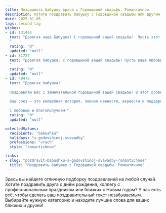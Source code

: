 ```yaml
---
title: Поздравить бабушку врача с Годовщиной свадьбы. Романтичное
description: Хотите поздравить бабушку с Годовщиной свадьбы или другим праздником? Наш ИИ создаст незабываемое поздравление, а вы обязательно выделитесь среди других.  
date: 2025-01-06
tags: second tag
wishes:
- id: 131464
  text: "Дорогая наша Бабушка! С годовщиной вашей свадьбы!  Пусть этот день, как и ваша долгая совместная жизнь, будет полон нежности, тепла и безграничной любви.  Вы – пример настоящей верности и семейного счастья,  ваш союз – это вдохновение и светлый пример для всех нас.  Пусть в ваших глазах всегда сияет тот же счастливый огонёк, что зажёгся много лет назад.  Счастья вам, крепкого здоровья и ещё долгих, прекрасных лет жизни вместе!  Мы вас очень любим!
  "
  rating: "0"
  updated: "null"
- id: 81727
  text: "Дорогая бабушка, с годовщиной вашей свадьбы! Пусть ваша любовь, подобно опытному врачу, всегда умеет исцелять любые невзгоды и дарить вам радость и здоровье. Желаю вам долгих лет  вместе, согретых теплом искренних чувств и нежности!
  "
  rating: "0"
  updated: "null"
- id: 40476
  text: "Дорогая бабушка!
  
  Поздравляю вас с замечательной годовщиной вашей свадьбы! В этот особенный день хочется отметить, как ваша любовь и забота не только друг о друге, но и о всей нашей семье стала примером истинного счастья. Вы, как настоящий врач, умеете лечить не только тело, но и души, своим теплом и мудростью создаете атмосферу уюта и гармонии.
  
  Ваш союз — это волшебная история, полная нежности, верности и поддержки. Пусть каждый день вашей жизни будет наполнен такими же светлыми моментами, как в тот самый день, когда вы сказали друг другу «да». Желаю вам здоровья, радости и долгих лет, полных любви и счастья рядом друг с другом.
  
  С любовью и благополучием!"
  rating: "0"
  updated: "null"

selectedValues:
  recipients: "babushku"
  holidays: "s-godovshinoj-svavadby"
  professions: "vrach"
  style: "romantichnoe"

links:
- slug: "pozdravit-babushku-s-godovshinoj-svavadby-romantichnoe"
  title: "Поздравить бабушку с Годовщиной свадьбы. Романтичное"
---
```


Здесь вы найдете отличную подборку поздравлений на любой случай.
Хотите поздравить друга с днём рождения, коллегу с профессиональным праздником или близких с Новым годом? У нас есть всё, чтобы сделать ваш поздравительный текст незабываемым. Выбирайте нужную категорию и находите лучшие слова для ваших близких и друзей!
